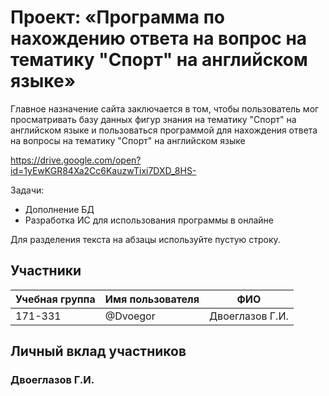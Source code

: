 # Проект: «Программа по нахождению ответа на вопрос на тематику "Спорт" на английском языке»

Главное назначение сайта заключается в том, чтобы пользователь мог просматривать базу
данных фигур знания на тематику "Спорт" на английском языке и пользоваться программой
для нахождения ответа на вопросы на тематику "Спорт" на английском языке

https://drive.google.com/open?id=1yEwKGR84Xa2Cc6KauzwTixi7DXD_8HS-

Задачи:
- Дополнение БД
- Разработка ИС для использования программы в онлайне

Для разделения текста на абзацы используйте пустую строку.

## Участники

| Учебная группа | Имя пользователя | ФИО                      |
|----------------|------------------|--------------------------|
| 171-331        | @Dvoegor         | Двоеглазов Г.И.          |

## Личный вклад участников

### Двоеглазов Г.И.
